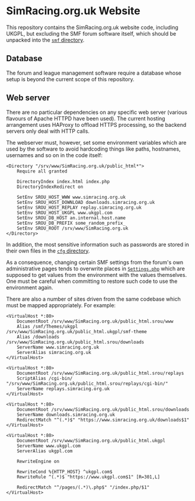 # SimRacing.org.uk Website

This repository contains the SimRacing.org.uk website code, including UKGPL, but excluding the SMF forum software itself,
which should be unpacked into the [`smf` directory](public_html.srou/www/smf/).

## Database

The forum and league management software require a database whose setup is beyond the current scope of this repository.

## Web server

There are no particular dependencies on any specific web server (various flavours of Apache HTTPD have been used).
The current hosting arrangement uses HAProxy to offload HTTPS processing, so the backend servers only deal with HTTP calls.

The webserver must, however, set some environment variables which are used by the software to avoid hardcoding things like
paths, hostnames, usernames and so on in the code itself:
```ApacheConf
<Directory "/srv/www/SimRacing.org.uk/public_html*">
    Require all granted

    DirectoryIndex index.html index.php
    DirectoryIndexRedirect on

    SetEnv SROU_HOST_WWW www.simracing.org.uk
    SetEnv SROU_HOST_DOWNLOAD downloads.simracing.org.uk
    SetEnv SROU_HOST_REPLAY replay.simracing.org.uk
    SetEnv SROU_HOST_UKGPL www.ukgpl.com
    SetEnv SROU_DB_HOST an.internal.host.name
    SetEnv SROU_DB_PREFIX some_random_prefix_
    SetEnv SROU_ROOT /srv/www/SimRacing.org.uk
</Directory>
```

In addition, the most sensitive information such as passwords are stored in their own files in the [`cfg` directory](cfg).

As a consequence, changing certain SMF settings from the forum's own administrative pages tends to overwrite places
in [`Settings.php`](public_html.srou/www/smf/Settings.php) which are supposed to get values from the environment
with the values themselves. One must be careful when committing to restore such code to use the environment again.

There are also a number of sites driven from the same codebase which must be mapped appropriately. For example:
```ApacheConf
<VirtualHost *:80>
    DocumentRoot /srv/www/SimRacing.org.uk/public_html.srou/www
    Alias /smf/Themes/ukgpl /srv/www/SimRacing.org.uk/public_html.ukgpl/smf-theme
    Alias /downloads /srv/www/SimRacing.org.uk/public_html.srou/downloads
    ServerName www.simracing.org.uk
    ServerAlias simracing.org.uk
</VirtualHost>

<VirtualHost *:80>
    DocumentRoot /srv/www/SimRacing.org.uk/public_html.srou/replays
    ScriptAlias /cgi-bin/ "/srv/www/SimRacing.org.uk/public_html.srou/replays/cgi-bin/"
    ServerName replays.simracing.org.uk
</VirtualHost>

<VirtualHost *:80>
    DocumentRoot /srv/www/SimRacing.org.uk/public_html.srou/downloads
    ServerName downloads.simracing.org.uk
    RedirectMatch "^(.*)$" "https://www.simracing.org.uk/downloads$1"
</VirtualHost>

<VirtualHost *:80>
    DocumentRoot /srv/www/SimRacing.org.uk/public_html.ukgpl
    ServerName www.ukgpl.com
    ServerAlias ukgpl.com

    RewriteEngine on

    RewriteCond %{HTTP_HOST} ^ukgpl.com$
    RewriteRule ^(.*)$ "https://www.ukgpl.com$1" [R=301,L]

    RedirectMatch "^/pages/(.*)\.php$" "/index.php/$1"
</VirtualHost>
```
